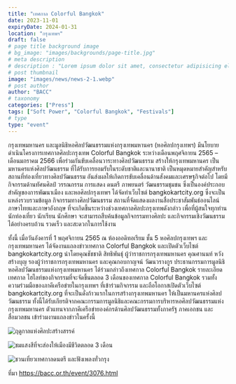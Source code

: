 ```yaml
---
title: "เทศกาล Colorful Bangkok"
date: 2023-11-01
expiryDate: 2024-01-31
location: "กรุงเทพฯ"
draft: false
# page title background image
# bg_image: "images/backgrounds/page-title.jpg"
# meta description
# description : "Lorem ipsum dolor sit amet, consectetur adipisicing elit, sed do eiusmod tempor incididunt ut labore. dolore magna aliqua. Ut enim ad minim veniam, quis nostrud."
# post thumbnail
image: "images/news/news-2-1.webp"
# post author
author: "BACC"
# taxonomy
categories: ["Press"]
tags: ["Soft Power", "Colorful Bangkok", "Festivals"]
# type
type: "event"
---
```


กรุงเทพมหานคร และมูลนิธิหอศิลปวัฒนธรรมแห่งกรุงเทพมหานคร (หอศิลปกรุงเทพฯ) มีนโยบายดำเนินโครงการเทศกาลศิลปะกรุงเทพ Colorful Bangkok ระหว่างเดือนพฤศจิกายน 2565 – เดือนมกราคม 2566 เพื่อร่วมกันขับเคลื่อนวาระทางศิลปวัฒนธรรม สร้างให้กรุงเทพมหานคร เป็นมหานครแห่งศิลปวัฒนธรรม ที่ได้รับการยอมรับในระดับชาติและนานาชาติ เป็นหมุดหมายสำคัญสำหรับสถานที่ท่องเที่ยวทางศิลปวัฒนธรรม อันส่งผลให้เกิดการขับเคลื่อนด้านสังคมและเศรษฐกิจต่อไป โดยมีกิจกรรมด้านทัศนศิลป์ วรรณกรรม การแสดง ดนตรี ภาพยนตร์ วัฒนธรรมชุมชน ซึ่งเป็นองค์ประกอบสำคัญของการพัฒนาเมือง และหอศิลปกรุงเทพฯ ได้จัดทำเว็บไซต์ bangkokartcity.org ซึ่งจะเป็นแหล่งรวบรวมข้อมูล กิจกรรมทางศิลปวัฒนธรรม สถานที่จัดแสดงผลงานสื่อประชาสัมพันธ์ออนไลน์ภาษาไทยและภาษาอังกฤษ ที่จะเกิดขึ้นระหว่างช่วงเทศกาลศิลปะกรุงเทพดังกล่าว เพื่อที่ผู้สนใจทุกท่าน นักท่องเที่ยว นักเรียน นักศึกษา จะสามารถสืบค้นข้อมูลกิจกรรมทางศิลปะ และกิจกรรมเชิงวัฒนธรรม ได้อย่างครบถ้วน รวดเร็ว และสะดวกในการใช้งาน

ทั้งนี้ เมื่อวันอังคารที่ 1 พฤศจิกายน 2565 ณ ห้องออดิทอเรียม ชั้น 5 หอศิลปกรุงเทพฯ และกรุงเทพมหานคร ได้จัดงานแถลงข่าวเทศกาล Colorful Bangkok และเปิดตัวเว็บไซต์ bangkokartcity.org นำโดยคุณชัชชาติ สิทธิพันธุ์ ผู้ว่าราชการกรุงเทพมหานคร คุณศานนท์ หวังสร้างบุญ รองผู้ว่าราชการกรุงเทพมหานคร และคุณกอบกาญจน์ วัฒนวรางกูร ประธานกรรมการมูลนิธิหอศิลปวัฒนธรรมแห่งกรุงเทพมหานคร ได้ร่วมกล่าวถึงเทศกาล Colorful Bangkok รายละเอียดเทศกาล ไฮไลท์ของกิจกรรมที่จะจัดขึ้นตลอด 3 เดือนของเทศกาล Colorful Bangkok รวมทั้งความร่วมมือของภาคีเครือข่ายในกรุงเทพฯ ที่เข้าร่วมกิจกรรม และถือโอกาสเปิดตัวเว็บไซต์ bangkokartcity.org ที่จะเป็นดั่งก้าวแรกในการสร้างกรุงเทพมหานคร ให้เป็นมหานครแห่งศิลปวัฒนธรรม ทั้งนี้ได้รับเกียรติจากคณะกรรมการมูลนิธิและคณะกรรมการบริหารหอศิลปวัฒนธรรมแห่งกรุงเทพมหานคร ตัวแทนจากภาคีเครือข่ายองค์กรด้านศิลปวัฒนธรรมทั้งภาครัฐ ภาคเอกชน และสื่อมวลชน เข้าร่วมงานแถลงข่าวในครั้งนี้

![ฤดูกาลแห่งศิลปะสร้างสรรค์](/images/news/news-2-2.webp)

![ชมแสงสีที่จะส่องให้เมืองมีชีวิตตลอด 3 เดือน](/images/news/news-2-3.webp)

![ชวนเที่ยวเทศกาลดนตรี และฟังเพลงทั่วกรุง](/images/news/news-2-4.webp)

ที่มา https://bacc.or.th/event/3076.html